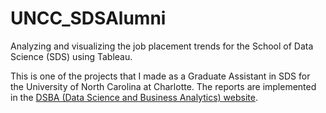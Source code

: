 # UNCC_SDSAlumni
Analyzing and visualizing the job placement trends for the School of Data Science (SDS) using Tableau.

This is one of the projects that I made as a Graduate Assistant in SDS for the University of North Carolina at Charlotte. The reports are implemented in the [DSBA (Data Science and Business Analytics) website](https://dsba.uncc.edu/about-us/alumni-profile). 
